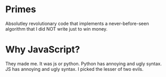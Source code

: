 # Primes
Absolutley revolutionary code that implements a never-before-seen algorithm that I did NOT write just to win money.
# Why JavaScript?
They made me. It was js or python. Python has annoying and ugly syntax. JS has annoying and ugly syntax. I picked the lesser of two evils.

